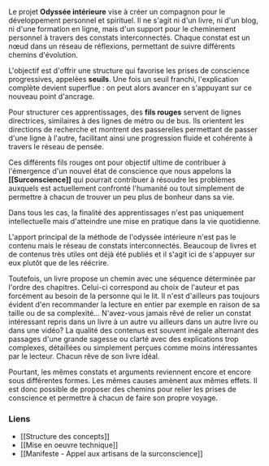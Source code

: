 Le projet **Odyssée intérieure** vise à créer un compagnon pour le développement personnel et spirituel. Il ne s'agit ni d'un livre, ni d'un blog, ni d'une formation en ligne, mais d'un support pour le cheminement personnel à travers des constats interconnectés. Chaque constat est un nœud dans un réseau de réflexions, permettant de suivre différents chemins d'évolution.

L'objectif est d'offrir une structure qui favorise les prises de conscience progressives, appelées **seuils**. Une fois un seuil franchi, l'explication complète devient superflue : on peut alors avancer en s'appuyant sur ce nouveau point d'ancrage.

Pour structurer ces apprentissages, des **fils rouges** servent de lignes directrices, similaires à des lignes de métro ou de bus. Ils orientent les directions de recherche et montrent des passerelles permettant de passer d'une ligne à l'autre, facilitant ainsi une progression fluide et cohérente à travers le réseau de pensée.

Ces différents fils rouges ont pour objectif ultime de contribuer à l'émergence d'un nouvel état de conscience que nous appelons la **[[Surconscience]]** qui pourrait contribuer à résoudre les problèmes auxquels est actuellement confronté l'humanité ou tout simplement de permettre à chacun de trouver un peu plus de bonheur dans sa vie. 

Dans tous les cas, la finalité des apprentissages n'est pas uniquement intellectuelle mais d'atteindre une mise en pratique dans la vie quotidienne.

L'apport principal de la méthode de l'odyssée intérieure n'est pas le contenu mais le réseau de constats interconnectés. Beaucoup de livres et de contenus très utiles ont déjà été publiés et il s'agit ici de s'appuyer sur eux plutôt que de les réécrire. 

Toutefois, un livre propose un chemin avec une séquence déterminée par l'ordre des chapitres. Celui-ci correspond au choix de l'auteur et pas forcément au besoin de la personne qui le lit. Il n'est d'ailleurs pas toujours évident d'en recommander la lecture en entier par exemple en raison de sa taille ou de sa complexité... N'avez-vous jamais rêvé de relier un constat intéressant repris dans un livre à un autre vu ailleurs dans un autre livre ou dans une vidéo? La qualité des contenus est souvent inégale alternant des passages d'une grande sagesse ou clarté avec des explications trop complexes, détaillées ou simplement perçues comme moins intéressantes par le lecteur. Chacun rêve de son livre idéal.

Pourtant, les mêmes constats et arguments reviennent encore et encore sous différentes formes. Les mêmes causes amènent aux mêmes effets. Il est donc possible de proposer des chemins pour relier les prises de conscience et permettre à chacun de faire son propre voyage.

### Liens
- [[Structure des concepts]]
- [[Mise en oeuvre technique]]
- [[Manifeste - Appel aux artisans de la surconscience]]